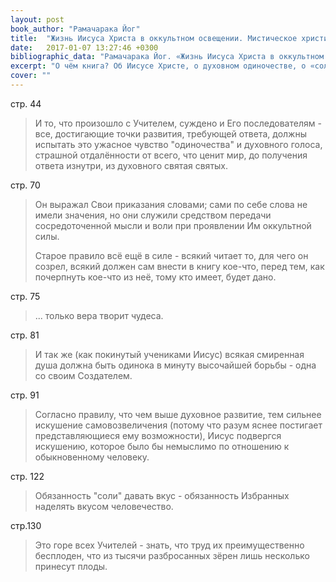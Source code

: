 ```yaml
---
layout: post
book_author: "Рамачарака Йог"
title:  "Жизнь Иисуса Христа в оккультном освещении. Мистическое христианство"
date:   2017-01-07 13:27:46 +0300
bibliographic_data: "Рамачарака Йог. «Жизнь Иисуса Христа в оккультном освещении. Мистическое христианство». М.: Издательство Ассоциации Духовного Единения «Золотой век», 1993 г."
excerpt: "О чём книга? Об Иисусе Христе, о духовном одиночестве, о «соли», об Учителе и учениках."
cover: ""
---
```


стр. 44 

> И то, что произошло с Учителем, суждено и Его последователям - все, достигающие точки развития, требующей ответа, должны испытать это ужасное чувство "одиночества" и духовного голоса, страшной отдалённости от всего, что ценит мир, до получения ответа изнутри, из духовного святая святых.

стр. 70

> Он выражал Свои приказания словами; сами по себе слова не имели значения, но они служили средством передачи сосредоточенной мысли и воли при проявлении Им оккультной силы.
>
> Старое правило всё ещё в силе - всякий читает то, для чего он созрел, всякий должен сам внести в книгу кое-что, перед тем, как почерпнуть кое-что из неё, тому кто имеет, будет дано.

стр. 75

> ... только вера творит чудеса.

стр. 81

> И так же (как покинутый учениками Иисус) всякая смиренная душа должна быть одинока в минуту высочайшей борьбы - одна со своим Создателем.

стр. 91

> Согласно правилу, что чем выше духовное развитие, тем сильнее искушение самовозвеличения (потому что разум яснее постигает представляющиеся ему возможности), Иисус подвергся искушению, которое было бы немыслимо по отношению к обыкновенному человеку.

стр. 122

> Обязанность "соли" давать вкус - обязанность Избранных наделять вкусом человечество.

стр.130

> Это горе всех Учителей - знать, что труд их преимущественно бесплоден, что из тысячи разбросанных зёрен лишь несколько принесут плоды.


